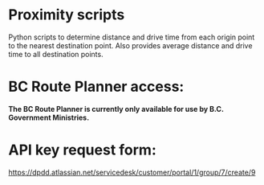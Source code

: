# Proximity scripts
Python scripts to determine distance and drive time from each origin point to the nearest destination point. Also provides average distance and drive time to all destination points.

# BC Route Planner access:
**The BC Route Planner is currently only available for use by B.C. Government Ministries.**

# API key request form:
https://dpdd.atlassian.net/servicedesk/customer/portal/1/group/7/create/9

